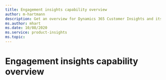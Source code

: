 ```yaml
---
title: Engagement insights capability overview
author: m-hartmann
description: Get an overview for Dynamics 365 Customer Insights and its capabilities.
ms.author: mhart
ms.date: 10/08/2020
ms.service: product-insights
ms.topic: 
---
```


# Engagement insights capability overview
